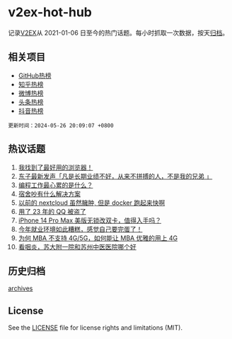 # v2ex-hot-hub

 记录[V2EX](https://www.v2ex.com/)从 2021-01-06 日至今的热门话题。每小时抓取一次数据，按天[归档](archives)。
 
 ## 相关项目

- [GitHub热榜](https://github.com/it985/github-hot-hub)
- [知乎热榜](https://github.com/it985/zhihu-hot-hub)
- [微博热榜](https://github.com/it985/weibo-hot-hub)
- [头条热榜](https://github.com/it985/toutiao-hot-hub)
- [抖音热榜](https://github.com/it985/douyin-hot-hub)


 `更新时间：2024-05-26 20:09:07 +0800`

## 热议话题

1. [我找到了最好用的浏览器！](https://www.v2ex.com/t/1043928)
1. [东子最新发声「凡是长期业绩不好，从来不拼搏的人，不是我的兄弟 」](https://www.v2ex.com/t/1044012)
1. [编程工作最心累的是什么？](https://www.v2ex.com/t/1043965)
1. [宿舍吵有什么解决方案](https://www.v2ex.com/t/1043935)
1. [以前的 nextcloud 虽然臃肿, 但是 docker 跑起来快啊](https://www.v2ex.com/t/1043985)
1. [用了 23 年的 QQ 被盗了](https://www.v2ex.com/t/1044017)
1. [iPhone 14 Pro Max 美版无锁改双卡，值得入手吗？](https://www.v2ex.com/t/1044019)
1. [今年就业环境如此糟糕，感觉自己要完蛋了！](https://www.v2ex.com/t/1043973)
1. [为何 MBA 不支持 4G/5G，如何能让 MBA 优雅的用上 4G](https://www.v2ex.com/t/1043942)
1. [看咽炎，苏大附一院和苏州中医医院哪个好](https://www.v2ex.com/t/1043987)

## 历史归档

[archives](archives)

## License

See the [LICENSE](LICENSE) file for license rights and limitations (MIT).
